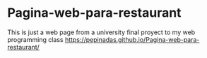 # Pagina-web-para-restaurant
This is just a web page from a university final proyect to my web programming class
https://pepinadas.github.io/Pagina-web-para-restaurant/
